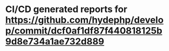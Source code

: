# CI/CD generated reports for https://github.com/hydephp/develop/commit/dcf0af1df87f440818125b9d8e734a1ae732d889
